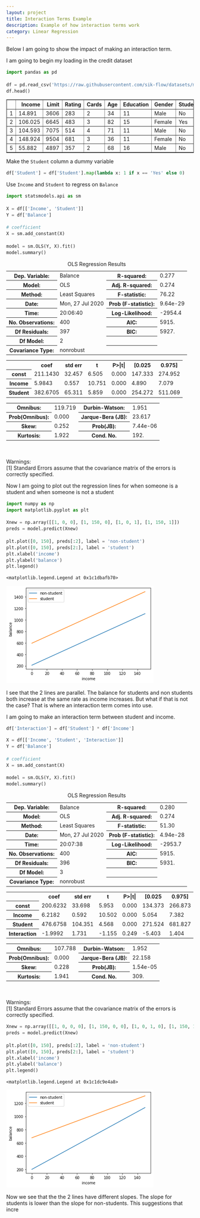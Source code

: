 ```yaml
---
layout: project
title: Interaction Terms Example
description: Example of how interaction terms work
category: Linear Regression
---
```

Below I am going to show the impact of making an interaction term.  

I am going to begin my loading in the credit dataset 


```python
import pandas as pd

df = pd.read_csv('https://raw.githubusercontent.com/sik-flow/datasets/master/Credit.csv', index_col=0)
df.head()
```




<div>
<style scoped>
    .dataframe tbody tr th:only-of-type {
        vertical-align: middle;
    }

    .dataframe tbody tr th {
        vertical-align: top;
    }

    .dataframe thead th {
        text-align: right;
    }
</style>
<table border="1" class="dataframe">
  <thead>
    <tr style="text-align: right;">
      <th></th>
      <th>Income</th>
      <th>Limit</th>
      <th>Rating</th>
      <th>Cards</th>
      <th>Age</th>
      <th>Education</th>
      <th>Gender</th>
      <th>Student</th>
      <th>Married</th>
      <th>Ethnicity</th>
      <th>Balance</th>
    </tr>
  </thead>
  <tbody>
    <tr>
      <td>1</td>
      <td>14.891</td>
      <td>3606</td>
      <td>283</td>
      <td>2</td>
      <td>34</td>
      <td>11</td>
      <td>Male</td>
      <td>No</td>
      <td>Yes</td>
      <td>Caucasian</td>
      <td>333</td>
    </tr>
    <tr>
      <td>2</td>
      <td>106.025</td>
      <td>6645</td>
      <td>483</td>
      <td>3</td>
      <td>82</td>
      <td>15</td>
      <td>Female</td>
      <td>Yes</td>
      <td>Yes</td>
      <td>Asian</td>
      <td>903</td>
    </tr>
    <tr>
      <td>3</td>
      <td>104.593</td>
      <td>7075</td>
      <td>514</td>
      <td>4</td>
      <td>71</td>
      <td>11</td>
      <td>Male</td>
      <td>No</td>
      <td>No</td>
      <td>Asian</td>
      <td>580</td>
    </tr>
    <tr>
      <td>4</td>
      <td>148.924</td>
      <td>9504</td>
      <td>681</td>
      <td>3</td>
      <td>36</td>
      <td>11</td>
      <td>Female</td>
      <td>No</td>
      <td>No</td>
      <td>Asian</td>
      <td>964</td>
    </tr>
    <tr>
      <td>5</td>
      <td>55.882</td>
      <td>4897</td>
      <td>357</td>
      <td>2</td>
      <td>68</td>
      <td>16</td>
      <td>Male</td>
      <td>No</td>
      <td>Yes</td>
      <td>Caucasian</td>
      <td>331</td>
    </tr>
  </tbody>
</table>
</div>



Make the `Student` column a dummy variable 


```python
df['Student'] = df['Student'].map(lambda x: 1 if x == 'Yes' else 0)
```

Use `Income` and `Student` to regress on `Balance` 


```python
import statsmodels.api as sm

X = df[['Income', 'Student']]
Y = df['Balance']

# coefficient 
X = sm.add_constant(X)

model = sm.OLS(Y, X).fit()
model.summary()
```




<table class="simpletable">
<caption>OLS Regression Results</caption>
<tr>
  <th>Dep. Variable:</th>         <td>Balance</td>     <th>  R-squared:         </th> <td>   0.277</td>
</tr>
<tr>
  <th>Model:</th>                   <td>OLS</td>       <th>  Adj. R-squared:    </th> <td>   0.274</td>
</tr>
<tr>
  <th>Method:</th>             <td>Least Squares</td>  <th>  F-statistic:       </th> <td>   76.22</td>
</tr>
<tr>
  <th>Date:</th>             <td>Mon, 27 Jul 2020</td> <th>  Prob (F-statistic):</th> <td>9.64e-29</td>
</tr>
<tr>
  <th>Time:</th>                 <td>20:06:40</td>     <th>  Log-Likelihood:    </th> <td> -2954.4</td>
</tr>
<tr>
  <th>No. Observations:</th>      <td>   400</td>      <th>  AIC:               </th> <td>   5915.</td>
</tr>
<tr>
  <th>Df Residuals:</th>          <td>   397</td>      <th>  BIC:               </th> <td>   5927.</td>
</tr>
<tr>
  <th>Df Model:</th>              <td>     2</td>      <th>                     </th>     <td> </td>   
</tr>
<tr>
  <th>Covariance Type:</th>      <td>nonrobust</td>    <th>                     </th>     <td> </td>   
</tr>
</table>
<table class="simpletable">
<tr>
     <td></td>        <th>coef</th>     <th>std err</th>      <th>t</th>      <th>P>|t|</th>  <th>[0.025</th>    <th>0.975]</th>  
</tr>
<tr>
  <th>const</th>   <td>  211.1430</td> <td>   32.457</td> <td>    6.505</td> <td> 0.000</td> <td>  147.333</td> <td>  274.952</td>
</tr>
<tr>
  <th>Income</th>  <td>    5.9843</td> <td>    0.557</td> <td>   10.751</td> <td> 0.000</td> <td>    4.890</td> <td>    7.079</td>
</tr>
<tr>
  <th>Student</th> <td>  382.6705</td> <td>   65.311</td> <td>    5.859</td> <td> 0.000</td> <td>  254.272</td> <td>  511.069</td>
</tr>
</table>
<table class="simpletable">
<tr>
  <th>Omnibus:</th>       <td>119.719</td> <th>  Durbin-Watson:     </th> <td>   1.951</td>
</tr>
<tr>
  <th>Prob(Omnibus):</th> <td> 0.000</td>  <th>  Jarque-Bera (JB):  </th> <td>  23.617</td>
</tr>
<tr>
  <th>Skew:</th>          <td> 0.252</td>  <th>  Prob(JB):          </th> <td>7.44e-06</td>
</tr>
<tr>
  <th>Kurtosis:</th>      <td> 1.922</td>  <th>  Cond. No.          </th> <td>    192.</td>
</tr>
</table><br/><br/>Warnings:<br/>[1] Standard Errors assume that the covariance matrix of the errors is correctly specified.



Now I am going to plot out the regression lines for when someone is a student and when someone is not a student 


```python
import numpy as np
import matplotlib.pyplot as plt

Xnew = np.array([[1, 0, 0], [1, 150, 0], [1, 0, 1], [1, 150, 1]])
preds = model.predict(Xnew)

plt.plot([0, 150], preds[:2], label = 'non-student')
plt.plot([0, 150], preds[2:], label = 'student')
plt.xlabel('income')
plt.ylabel('balance')
plt.legend()
```




    <matplotlib.legend.Legend at 0x1c1dbafb70>




![png](https://raw.githubusercontent.com/sik-flow/sik-flow.github.io/master/_projects/images/Interaction_files/Interaction_7_1.png)


I see that the 2 lines are parallel.  The balance for students and non students both increase at the same rate as income increases.  But what if that is not the case?  That is where an interaction term comes into use.

I am going to make an interaction term between student and income. 


```python
df['Interaction'] = df['Student'] * df['Income']
```


```python
X = df[['Income', 'Student', 'Interaction']]
Y = df['Balance']

# coefficient 
X = sm.add_constant(X)

model = sm.OLS(Y, X).fit()
model.summary()
```




<table class="simpletable">
<caption>OLS Regression Results</caption>
<tr>
  <th>Dep. Variable:</th>         <td>Balance</td>     <th>  R-squared:         </th> <td>   0.280</td>
</tr>
<tr>
  <th>Model:</th>                   <td>OLS</td>       <th>  Adj. R-squared:    </th> <td>   0.274</td>
</tr>
<tr>
  <th>Method:</th>             <td>Least Squares</td>  <th>  F-statistic:       </th> <td>   51.30</td>
</tr>
<tr>
  <th>Date:</th>             <td>Mon, 27 Jul 2020</td> <th>  Prob (F-statistic):</th> <td>4.94e-28</td>
</tr>
<tr>
  <th>Time:</th>                 <td>20:07:38</td>     <th>  Log-Likelihood:    </th> <td> -2953.7</td>
</tr>
<tr>
  <th>No. Observations:</th>      <td>   400</td>      <th>  AIC:               </th> <td>   5915.</td>
</tr>
<tr>
  <th>Df Residuals:</th>          <td>   396</td>      <th>  BIC:               </th> <td>   5931.</td>
</tr>
<tr>
  <th>Df Model:</th>              <td>     3</td>      <th>                     </th>     <td> </td>   
</tr>
<tr>
  <th>Covariance Type:</th>      <td>nonrobust</td>    <th>                     </th>     <td> </td>   
</tr>
</table>
<table class="simpletable">
<tr>
       <td></td>          <th>coef</th>     <th>std err</th>      <th>t</th>      <th>P>|t|</th>  <th>[0.025</th>    <th>0.975]</th>  
</tr>
<tr>
  <th>const</th>       <td>  200.6232</td> <td>   33.698</td> <td>    5.953</td> <td> 0.000</td> <td>  134.373</td> <td>  266.873</td>
</tr>
<tr>
  <th>Income</th>      <td>    6.2182</td> <td>    0.592</td> <td>   10.502</td> <td> 0.000</td> <td>    5.054</td> <td>    7.382</td>
</tr>
<tr>
  <th>Student</th>     <td>  476.6758</td> <td>  104.351</td> <td>    4.568</td> <td> 0.000</td> <td>  271.524</td> <td>  681.827</td>
</tr>
<tr>
  <th>Interaction</th> <td>   -1.9992</td> <td>    1.731</td> <td>   -1.155</td> <td> 0.249</td> <td>   -5.403</td> <td>    1.404</td>
</tr>
</table>
<table class="simpletable">
<tr>
  <th>Omnibus:</th>       <td>107.788</td> <th>  Durbin-Watson:     </th> <td>   1.952</td>
</tr>
<tr>
  <th>Prob(Omnibus):</th> <td> 0.000</td>  <th>  Jarque-Bera (JB):  </th> <td>  22.158</td>
</tr>
<tr>
  <th>Skew:</th>          <td> 0.228</td>  <th>  Prob(JB):          </th> <td>1.54e-05</td>
</tr>
<tr>
  <th>Kurtosis:</th>      <td> 1.941</td>  <th>  Cond. No.          </th> <td>    309.</td>
</tr>
</table><br/><br/>Warnings:<br/>[1] Standard Errors assume that the covariance matrix of the errors is correctly specified.




```python
Xnew = np.array([[1, 0, 0, 0], [1, 150, 0, 0], [1, 0, 1, 0], [1, 150, 1, 150]])
preds = model.predict(Xnew)

plt.plot([0, 150], preds[:2], label = 'non-student')
plt.plot([0, 150], preds[2:], label = 'student')
plt.xlabel('income')
plt.ylabel('balance')
plt.legend()
```




    <matplotlib.legend.Legend at 0x1c1dc9e4a8>




![png](https://raw.githubusercontent.com/sik-flow/sik-flow.github.io/master/_projects/images/Interaction_files/Interaction_11_1.png)


Now we see that the the 2 lines have different slopes.  The slope for students is lower than the slope for non-students.  This suggestions that incre
